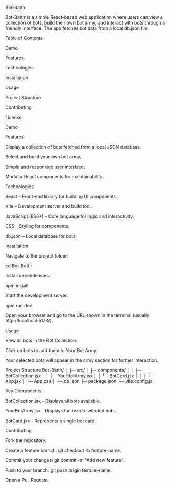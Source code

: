Bot-Battlr

Bot-Battlr is a simple React-based web application where users can view a collection of bots, build their own bot army, and interact with bots through a friendly interface. The app fetches bot data from a local db.json file.

Table of Contents

Demo

Features

Technologies

Installation

Usage

Project Structure

Contributing

License

Demo



Features

Display a collection of bots fetched from a local JSON database.

Select and build your own bot army.

Simple and responsive user interface.

Modular React components for maintainability.

Technologies

React – Front-end library for building UI components.

Vite – Development server and build tool.

JavaScript (ES6+) – Core language for logic and interactivity.

CSS – Styling for components.

db.json – Local database for bots.

Installation




Navigate to the project folder:

cd Bot-Battlr


Install dependencies:

npm install


Start the development server:

npm run dev


Open your browser and go to the URL shown in the terminal (usually http://localhost:5173/).

Usage

View all bots in the Bot Collection.

Click on bots to add them to Your Bot Army.

Your selected bots will appear in the army section for further interaction.

Project Structure
Bot-Battlr/
│
├─ src/
│  ├─ components/
│  │  ├─ BotCollection.jsx
│  │  ├─ YourBotArmy.jsx
│  │  └─ BotCard.jsx
│  │
│  ├─ App.jsx
│  └─ App.css
│
├─ db.json
├─ package.json
└─ vite.config.js


Key Components:

BotCollection.jsx – Displays all bots available.

YourBotArmy.jsx – Displays the user's selected bots.

BotCard.jsx – Represents a single bot card.

Contributing

Fork the repository.

Create a feature branch: git checkout -b feature-name.

Commit your changes: git commit -m "Add new feature".

Push to your branch: git push origin feature-name.

Open a Pull Request.
